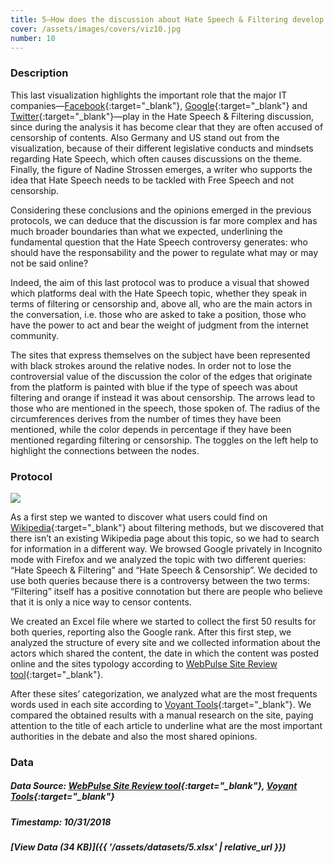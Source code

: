 ```yaml
---
title: 5—How does the discussion about Hate Speech & Filtering develop on the web?
cover: /assets/images/covers/viz10.jpg
number: 10
---
```


### Description

This last visualization highlights the important role that the major IT companies—[Facebook](https://facebook.com){:target="_blank"}, [Google](https://google.com){:target="_blank"} and [Twitter](https://twitter.com){:target="_blank"}—play in the Hate Speech & Filtering discussion, since during the analysis it has become clear that they are often accused of censorship of contents.
Also Germany and US stand out from the visualization, because of their different legislative conducts and mindsets regarding Hate Speech, which often causes discussions on the theme.
Finally, the figure of Nadine Strossen emerges, a writer who supports the idea that Hate Speech needs to be tackled with Free Speech and not censorship.

Considering these conclusions and the opinions emerged in the previous protocols, we can deduce that the discussion is far more complex and has much broader boundaries than what we expected, underlining the fundamental question that the Hate Speech controversy generates: who should have the responsability and the power to regulate what may or may not be said online?

Indeed, the aim of this last protocol was to produce a visual that showed which platforms deal with the Hate Speech topic, whether they speak in terms of filtering or censorship and, above all, who are the main actors in the conversation, i.e. those who are asked to take a position, those who have the power to act and bear the weight of judgment from the internet community.

The sites that express themselves on the subject have been represented with black strokes around the relative nodes. In order not to lose the controversial value of the discussion the color of the edges that originate from the platform is painted with blue if the type of speech was about filtering and orange if instead it was about censorship. The arrows lead to those who are mentioned in the speech, those spoken of. The radius of the circumferences derives from the number of times they have been mentioned, while the color depends in percentage if they have been mentioned regarding filtering or censorship. The toggles on the left help to highlight the connections between the nodes.

### Protocol
<img src="{{ '/assets/images/protocols/protocol-10.png' | relative_url }}">

As a first step we wanted to discover what users could find on [Wikipedia](https://en.wikipedia.org){:target="_blank"} about filtering methods, but we discovered that there isn’t an existing Wikipedia page about this topic, so we had to search for information in a different way.
We browsed Google privately in Incognito mode with Firefox and we analyzed the topic with two different queries: “Hate Speech & Filtering” and “Hate Speech & Censorship”.
We decided to use both queries because there is a controversy between the two terms: “Filtering” itself has a positive connotation but there are people who believe that it is only a nice way to censor contents.

We created an Excel file where we started to collect the first 50 results for both queries, reporting also the Google rank. After this first step, we analyzed the structure of every site and we collected information about the actors which shared the content, the date in which the content was posted online and the sites typology according to [WebPulse Site Review tool](https://sitereview.bluecoat.com/#/){:target="_blank"}.

After these sites’ categorization, we analyzed what are the most frequents words used in each site according to [Voyant Tools](https://voyant-tools.org/){:target="_blank"}. We compared the obtained results with a manual research on the site, paying attention to the title of each article to underline what are the most important authorities in the debate and also the most shared opinions.


### Data
##### Data Source: [WebPulse Site Review tool](https://sitereview.bluecoat.com/#/){:target="_blank"}, [Voyant Tools](https://voyant-tools.org/){:target="_blank"}
##### Timestamp: 10/31/2018
##### [View Data (34 KB)]({{ '/assets/datasets/5.xlsx' | relative_url }})
